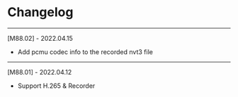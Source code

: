 # Changelog

--------------------------------------------
[M88.02] - 2022.04.15

* Add pcmu codec info to the recorded nvt3 file
--------------------------------------------
[M88.01] - 2022.04.12

* Support H.265 & Recorder